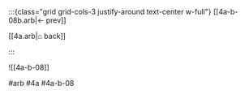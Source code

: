 :::{class="grid grid-cols-3 justify-around text-center w-full"}
[[4a-b-08b.arb|← prev]]

[[4a.arb|⌂ back]]

<span/>

:::

![[4a-b-08]]

#arb #4a #4a-b-08

